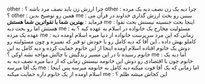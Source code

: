 other : چرا ارزش زن باید نصف مرد باشه ؟
other : چرا دیه یک زن نصف دیه یک مرده ؟
other : همین رو توضیح بدین
me : ببینین رو بحث ارزش گذاری خداوند در قرآن می فرماید : **بهترین شما با تقواترین شما هستش**
me : اینجا بحث جنسیته نیستش بحث تقوا هستش اما رو بحث دیه 
me : مسئولیت مخارج یک خانواده در اسلام به عهده کیه ؟ به عهده یک مرده
me : زمانی که این مرد سرپرست خانواده از دنیا میره اسلام اومده دیه کاملو بهش داده ، این آقا که دیه کامل رو با خودش تو قبر که نمیبره و چون مسئولیته رو دوش یک خانوم افتاده اسلام اومده اینجا از این خانوم حمایت کرده و دیه کامل به این خانوم رسیده تا در این مسیر زندگیش با چالش مواجه نشه اوکی ؟
me : اما دیه یک خانوم چون با اقتصادی رو دوش این خانومه نیستش زمانی که از دنیا میره نصف دیه به یک آقا میرسه
me : اما زمانی که یک آقا فوت میکنه دیه کامل به خانومه میرسه پس اینجا اسلام اومده از یک خانوم داره حمایت میکنه
me : این کجاش میشه ظلم ؟
